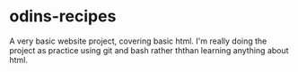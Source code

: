 # odins-recipes

A very basic website project, covering basic html. I'm really doing the project as practice using git and bash rather ththan learning anything about html.

